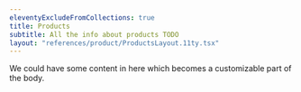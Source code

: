 ```yaml
---
eleventyExcludeFromCollections: true
title: Products
subtitle: All the info about products TODO
layout: "references/product/ProductsLayout.11ty.tsx"
---
```


We could have some content in here which becomes a customizable part of the body.